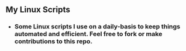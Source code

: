 ## My Linux Scripts

- ### Some Linux scripts I use on a daily-basis to keep things automated and efficient. Feel free to fork or make contributions to this repo.

[](https://raw.githubusercontent.com/majdaltouzach/my-linux-scripts/216da7f125a5ebb3a554e19ce63eb718cc69d4a9/media/images/linux-fastfetch.png)
